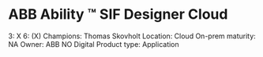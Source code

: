 # ABB Ability ™ SIF Designer Cloud

3: X
 6: (X)
Champions: Thomas Skovholt
Location: Cloud
On-prem maturity: NA
Owner: ABB NO Digital
Product type: Application